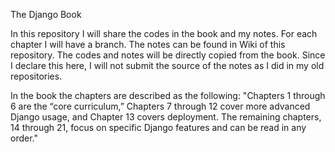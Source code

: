 The Django Book

In this repository I will share the codes in the book and my notes. For each chapter I will have a branch. The notes can be found in Wiki of this repository. 
The codes and notes will be directly copied from the book. Since I declare this here, I will not submit the source of the notes 
as I did in my old repositories.    

In the book the chapters are described as the following:
"Chapters 1 through 6 are the “core curriculum,” Chapters 7 through 12 cover more advanced Django usage, and Chapter 13 covers deployment. The remaining chapters, 14 through 21, focus on specific Django features and can be read in any order."
